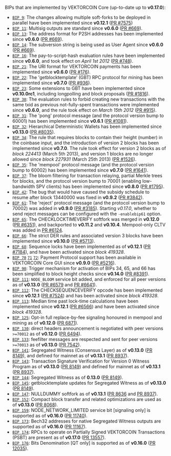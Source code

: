 BIPs that are implemented by VEKTORCOIN Core (up-to-date up to **v0.17.0**):

* [`BIP 9`](https://github.com/vektorcoin/bips/blob/master/bip-0009.mediawiki): The changes allowing multiple soft-forks to be deployed in parallel have been implemented since **v0.12.1**  ([PR #7575](https://github.com/vektorcoin/vektorcoin/pull/7575))
* [`BIP 11`](https://github.com/vektorcoin/bips/blob/master/bip-0011.mediawiki): Multisig outputs are standard since **v0.6.0** ([PR #669](https://github.com/vektorcoin/vektorcoin/pull/669)).
* [`BIP 13`](https://github.com/vektorcoin/bips/blob/master/bip-0013.mediawiki): The address format for P2SH addresses has been implemented since **v0.6.0** ([PR #669](https://github.com/vektorcoin/vektorcoin/pull/669)).
* [`BIP 14`](https://github.com/vektorcoin/bips/blob/master/bip-0014.mediawiki): The subversion string is being used as User Agent since **v0.6.0** ([PR #669](https://github.com/vektorcoin/vektorcoin/pull/669)).
* [`BIP 16`](https://github.com/vektorcoin/bips/blob/master/bip-0016.mediawiki): The pay-to-script-hash evaluation rules have been implemented since **v0.6.0**, and took effect on *April 1st 2012* ([PR #748](https://github.com/vektorcoin/vektorcoin/pull/748)).
* [`BIP 21`](https://github.com/vektorcoin/bips/blob/master/bip-0021.mediawiki): The URI format for VEKTORCOIN payments has been implemented since **v0.6.0** ([PR #176](https://github.com/vektorcoin/vektorcoin/pull/176)).
* [`BIP 22`](https://github.com/vektorcoin/bips/blob/master/bip-0022.mediawiki): The 'getblocktemplate' (GBT) RPC protocol for mining has been implemented since **v0.7.0** ([PR #936](https://github.com/vektorcoin/vektorcoin/pull/936)).
* [`BIP 23`](https://github.com/vektorcoin/bips/blob/master/bip-0023.mediawiki): Some extensions to GBT have been implemented since **v0.10.0rc1**, including longpolling and block proposals ([PR #1816](https://github.com/vektorcoin/vektorcoin/pull/1816)).
* [`BIP 30`](https://github.com/vektorcoin/bips/blob/master/bip-0030.mediawiki): The evaluation rules to forbid creating new transactions with the same txid as previous not-fully-spent transactions were implemented since **v0.6.0**, and the rule took effect on *March 15th 2012* ([PR #915](https://github.com/vektorcoin/vektorcoin/pull/915)).
* [`BIP 31`](https://github.com/vektorcoin/bips/blob/master/bip-0031.mediawiki): The 'pong' protocol message (and the protocol version bump to 60001) has been implemented since **v0.6.1** ([PR #1081](https://github.com/vektorcoin/vektorcoin/pull/1081)).
* [`BIP 32`](https://github.com/vektorcoin/bips/blob/master/bip-0032.mediawiki): Hierarchical Deterministic Wallets has been implemented since **v0.13.0** ([PR #8035](https://github.com/vektorcoin/vektorcoin/pull/8035)).
* [`BIP 34`](https://github.com/vektorcoin/bips/blob/master/bip-0034.mediawiki): The rule that requires blocks to contain their height (number) in the coinbase input, and the introduction of version 2 blocks has been implemented since **v0.7.0**. The rule took effect for version 2 blocks as of *block 224413* (March 5th 2013), and version 1 blocks are no longer allowed since *block 227931* (March 25th 2013) ([PR #1526](https://github.com/vektorcoin/vektorcoin/pull/1526)).
* [`BIP 35`](https://github.com/vektorcoin/bips/blob/master/bip-0035.mediawiki): The 'mempool' protocol message (and the protocol version bump to 60002) has been implemented since **v0.7.0** ([PR #1641](https://github.com/vektorcoin/vektorcoin/pull/1641)).
* [`BIP 37`](https://github.com/vektorcoin/bips/blob/master/bip-0037.mediawiki): The bloom filtering for transaction relaying, partial Merkle trees for blocks, and the protocol version bump to 70001 (enabling low-bandwidth SPV clients) has been implemented since **v0.8.0** ([PR #1795](https://github.com/vektorcoin/vektorcoin/pull/1795)).
* [`BIP 42`](https://github.com/vektorcoin/bips/blob/master/bip-0042.mediawiki): The bug that would have caused the subsidy schedule to resume after block 13440000 was fixed in **v0.9.2** ([PR #3842](https://github.com/vektorcoin/vektorcoin/pull/3842)).
* [`BIP 61`](https://github.com/vektorcoin/bips/blob/master/bip-0061.mediawiki): The 'reject' protocol message (and the protocol version bump to 70002) was added in **v0.9.0** ([PR #3185](https://github.com/vektorcoin/vektorcoin/pull/3185)). Starting *v0.17.0*, whether to send reject messages can be configured with the `-enablebip61` option.
* [`BIP 65`](https://github.com/vektorcoin/bips/blob/master/bip-0065.mediawiki): The CHECKLOCKTIMEVERIFY softfork was merged in **v0.12.0** ([PR #6351](https://github.com/vektorcoin/vektorcoin/pull/6351)), and backported to **v0.11.2** and **v0.10.4**. Mempool-only CLTV was added in [PR #6124](https://github.com/vektorcoin/vektorcoin/pull/6124).
* [`BIP 66`](https://github.com/vektorcoin/bips/blob/master/bip-0066.mediawiki): The strict DER rules and associated version 3 blocks have been implemented since **v0.10.0** ([PR #5713](https://github.com/vektorcoin/vektorcoin/pull/5713)).
* [`BIP 68`](https://github.com/vektorcoin/bips/blob/master/bip-0068.mediawiki): Sequence locks have been implemented as of **v0.12.1**  ([PR #7184](https://github.com/vektorcoin/vektorcoin/pull/7184)), and have been activated since *block 419328*.
* [`BIP 70`](https://github.com/vektorcoin/bips/blob/master/bip-0070.mediawiki) [`71`](https://github.com/vektorcoin/bips/blob/master/bip-0071.mediawiki) [`72`](https://github.com/vektorcoin/bips/blob/master/bip-0072.mediawiki): Payment Protocol support has been available in VEKTORCOIN Core GUI since **v0.9.0** ([PR #5216](https://github.com/vektorcoin/vektorcoin/pull/5216)).
* [`BIP 90`](https://github.com/vektorcoin/bips/blob/master/bip-0090.mediawiki): Trigger mechanism for activation of BIPs 34, 65, and 66 has been simplified to block height checks since **v0.14.0** ([PR #8391](https://github.com/vektorcoin/vektorcoin/pull/8391)).
* [`BIP 111`](https://github.com/vektorcoin/bips/blob/master/bip-0111.mediawiki): `NODE_BLOOM` service bit added, and enforced for all peer versions as of **v0.13.0** ([PR #6579](https://github.com/vektorcoin/vektorcoin/pull/6579) and [PR #6641](https://github.com/vektorcoin/vektorcoin/pull/6641)).
* [`BIP 112`](https://github.com/vektorcoin/bips/blob/master/bip-0112.mediawiki): The CHECKSEQUENCEVERIFY opcode has been implemented since **v0.12.1** ([PR #7524](https://github.com/vektorcoin/vektorcoin/pull/7524)) and has been activated since *block 419328*.
* [`BIP 113`](https://github.com/vektorcoin/bips/blob/master/bip-0113.mediawiki): Median time past lock-time calculations have been implemented since **v0.12.1** ([PR #6566](https://github.com/vektorcoin/vektorcoin/pull/6566)) and have been activated since *block 419328*.
* [`BIP 125`](https://github.com/vektorcoin/bips/blob/master/bip-0125.mediawiki): Opt-in full replace-by-fee signaling honoured in mempool and mining as of **v0.12.0** ([PR 6871](https://github.com/vektorcoin/vektorcoin/pull/6871)).
* [`BIP 130`](https://github.com/vektorcoin/bips/blob/master/bip-0130.mediawiki): direct headers announcement is negotiated with peer versions `>=70012` as of **v0.12.0** ([PR 6494](https://github.com/vektorcoin/vektorcoin/pull/6494)).
* [`BIP 133`](https://github.com/vektorcoin/bips/blob/master/bip-0133.mediawiki): feefilter messages are respected and sent for peer versions `>=70013` as of **v0.13.0** ([PR 7542](https://github.com/vektorcoin/vektorcoin/pull/7542)).
* [`BIP 141`](https://github.com/vektorcoin/bips/blob/master/bip-0141.mediawiki): Segregated Witness (Consensus Layer) as of **v0.13.0** ([PR 8149](https://github.com/vektorcoin/vektorcoin/pull/8149)), and defined for mainnet as of **v0.13.1** ([PR 8937](https://github.com/vektorcoin/vektorcoin/pull/8937)).
* [`BIP 143`](https://github.com/vektorcoin/bips/blob/master/bip-0143.mediawiki): Transaction Signature Verification for Version 0 Witness Program as of **v0.13.0** ([PR 8149](https://github.com/vektorcoin/vektorcoin/pull/8149)) and defined for mainnet as of **v0.13.1** ([PR 8937](https://github.com/vektorcoin/vektorcoin/pull/8937)).
* [`BIP 144`](https://github.com/vektorcoin/bips/blob/master/bip-0144.mediawiki): Segregated Witness as of **0.13.0** ([PR 8149](https://github.com/vektorcoin/vektorcoin/pull/8149)).
* [`BIP 145`](https://github.com/vektorcoin/bips/blob/master/bip-0145.mediawiki): getblocktemplate updates for Segregated Witness as of **v0.13.0** ([PR 8149](https://github.com/vektorcoin/vektorcoin/pull/8149)).
* [`BIP 147`](https://github.com/vektorcoin/bips/blob/master/bip-0147.mediawiki): NULLDUMMY softfork as of **v0.13.1** ([PR 8636](https://github.com/vektorcoin/vektorcoin/pull/8636) and [PR 8937](https://github.com/vektorcoin/vektorcoin/pull/8937)).
* [`BIP 152`](https://github.com/vektorcoin/bips/blob/master/bip-0152.mediawiki): Compact block transfer and related optimizations are used as of **v0.13.0** ([PR 8068](https://github.com/vektorcoin/vektorcoin/pull/8068)).
* [`BIP 159`](https://github.com/vektorcoin/bips/blob/master/bip-0159.mediawiki): NODE_NETWORK_LIMITED service bit [signaling only] is supported as of **v0.16.0** ([PR 11740](https://github.com/vektorcoin/vektorcoin/pull/11740)).
* [`BIP 173`](https://github.com/vektorcoin/bips/blob/master/bip-0173.mediawiki): Bech32 addresses for native Segregated Witness outputs are supported as of **v0.16.0** ([PR 11167](https://github.com/vektorcoin/vektorcoin/pull/11167)).
* [`BIP 174`](https://github.com/vektorcoin/bips/blob/master/bip-0174.mediawiki): RPCs to operate on Partially Signed VEKTORCOIN Transactions (PSBT) are present as of **v0.17.0** ([PR 13557](https://github.com/vektorcoin/vektorcoin/pull/13557)).
* [`BIP 176`](https://github.com/vektorcoin/bips/blob/master/bip-0176.mediawiki): Bits Denomination [QT only] is supported as of **v0.16.0** ([PR 12035](https://github.com/vektorcoin/vektorcoin/pull/12035)).
